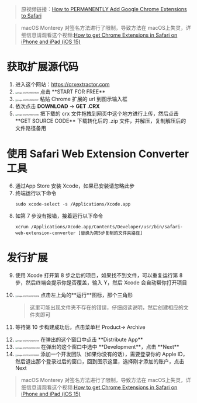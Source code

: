 

> 原视频链接：[How to PERMANENTLY Add Google Chrome Extensions to Safari](https://www.youtube.com/watch?v=tFbBiEdFVUA)

> macOS Monterey 对签名方法进行了限制，导致方法在 macOS上失灵，详细信息请观看这个视频:[How to get Chrome Extensions in Safari on iPhone and iPad (iOS 15)](https://www.youtube.com/watch?v=9h6OQ5IGmKI)

# 获取扩展源代码

1. 进入这个网站：https://crxextractor.com
2. <img src="https://holon-image.oss-cn-beijing.aliyuncs.com/img/202204122251664.png" alt="image-20211124190210589" style="zoom:33%;" />
	点击 **START FOR FREE**
3. <img src="https://holon-image.oss-cn-beijing.aliyuncs.com/img/202204122251012.png" alt="image-20211124190421317" style="zoom:33%;" />
	粘贴 Chrome 扩展的 url 到图示输入框
4. 依次点击 **DOWNLOAD** -> **GET .CRX**
5. <img src="https://holon-image.oss-cn-beijing.aliyuncs.com/img/202204122251034.png" alt="image-20211124190733186" style="zoom:33%;" />
	把下载的 crx 文件拖拽到网页中这个地方进行上传，然后点击 **GET SOURCE CODE** 下载转化后的 .zip 文件，并解压，复制解压后的文件路径备用
# 使用 Safari Web Extension Converter 工具

6. 通过App Store 安装 Xcode，如果已安装请忽略此步
7. 终端运行以下命令
	```shell
	sudo xcode-select -s /Applications/Xcode.app
	```
8. 如第 7 步没有报错，接着运行以下命令
	```shell
	xcrun /Applications/Xcode.app/Contents/Developer/usr/bin/safari-web-extension-converter [替换为第5步复制的文件夹路径]
	```

# 发行扩展

9. 使用 Xcode 打开第 8 步之后的项目，如果找不到文件，可以重复运行第 8 步，然后终端会提示你是否覆盖，输入 Y，然后 Xcode 会自动帮你打开项目

10. <img src="https://holon-image.oss-cn-beijing.aliyuncs.com/img/202204122251905.png" alt="image-20211124202102856" style="zoom:33%;" />
	点击左上角的**运行**图标，那个三角形
	
	> 这里可能出现文件夹不存在的错误，仔细阅读说明，然后创建相应的文件夹即可
	
11. 等待第 10 步构建成功后，点击菜单栏 Product-> Archive

11. <img src="https://holon-image.oss-cn-beijing.aliyuncs.com/img/202204122251628.png" alt="image-20211124202913738" style="zoom:33%;" />
	在弹出的这个窗口中点击 **Distribute App**
	
12. <img src="https://holon-image.oss-cn-beijing.aliyuncs.com/img/202204122251114.png" alt="image-20211124203023459" style="zoom:33%;" />
	在弹出的这个窗口中选中 **Development**，点击 **Next**
	
13. <img src="https://holon-image.oss-cn-beijing.aliyuncs.com/img/202204122251558.png" alt="image-20211124203159895" style="zoom:33%;" />
	添加一个开发团队（如果你没有的话），需要登录你的 Apple ID，然后退出那个登录过后的窗口，回到图示这里，选择刚才添加的账户，点击 Next

> macOS Monterey 对签名方法进行了限制，导致方法在 macOS上失灵，详细信息请观看这个视频:[How to get Chrome Extensions in Safari on iPhone and iPad (iOS 15)](https://www.youtube.com/watch?v=9h6OQ5IGmKI)